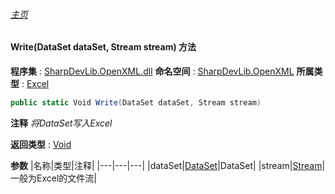 ###### [主页](./Index.md "主页")
#### Write(DataSet dataSet, Stream stream) 方法
**程序集** : [SharpDevLib.OpenXML.dll](./SharpDevLib.OpenXML.assembly.md "SharpDevLib.OpenXML.dll")
**命名空间** : [SharpDevLib.OpenXML](./SharpDevLib.OpenXML.namespace.md "SharpDevLib.OpenXML")
**所属类型** : [Excel](./SharpDevLib.OpenXML.Excel.md "Excel")
``` csharp
public static Void Write(DataSet dataSet, Stream stream)
```
**注释**
*将DataSet写入Excel*

**返回类型** : [Void](https://learn.microsoft.com/en-us/dotnet/api/system.void "Void")

**参数**
|名称|类型|注释|
|---|---|---|
|dataSet|[DataSet](https://learn.microsoft.com/en-us/dotnet/api/system.data.dataset "DataSet")|DataSet|
|stream|[Stream](https://learn.microsoft.com/en-us/dotnet/api/system.io.stream "Stream")|一般为Excel的文件流|

